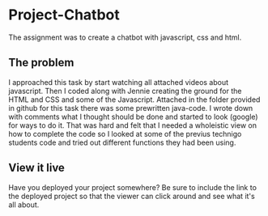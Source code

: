# Project-Chatbot

The assignment was to create a chatbot with javascript, css and html. 

## The problem

I approached this task by start watching all attached videos about javascript. Then I coded along with Jennie creating the ground for the HTML and CSS and some of the Javascript. Attached in the folder provided in github for this task there was some prewritten java-code. I wrote down with comments what I thought should be done and started to look (google) for ways to do it. That was hard and felt that I needed a wholeistic view on how to complete the code so I looked at some of the previus technigo students code and tried out different functions they had been using.

## View it live

Have you deployed your project somewhere? Be sure to include the link to the deployed project so that the viewer can click around and see what it's all about.
